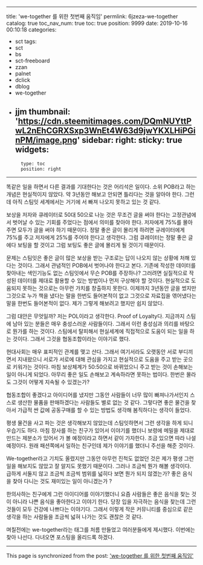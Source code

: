 
---
title: 'we-together 를 위한 첫번째 움직임'
permlink: 6jzeza-we-together
catalog: true
toc_nav_num: true
toc: true
position: 9999
date: 2019-10-16 00:10:18
categories:
- sct
tags:
- sct
- bs
- sct-freeboard
- zzan
- palnet
- dclick
- dblog
- we-together
- jjm
thumbnail: 'https://cdn.steemitimages.com/DQmNUYttPwL2nEhCGRXSxp3WnEt4W63d9jwYKXLHiPGinPM/image.png'
sidebar:
    right:
        sticky: true
widgets:
    -
        type: toc
        position: right
---


똑같은 일을 하면서 다른 결과를 기대한다는 것은 어리석은 일이다. 소위 POB라고 하는 개념은 현실적이지 않았다. 약 3년동안 해보고 안되면 틀리다는 것을 알아야 한다. 그런데 아직 스팀잇 세계에서는 거기에 서 빠져 나오지 못하고 있는 것 같다. 

보상을 저자와 큐레이터로 50대 50으로 나눈 것은 무조건 글을 써야 한다는 고정관념에서 벗어날 수 있는 기회를 주었다는 점에서 의미를 찾아야 한다. 저자에게 75%를 몰아주면 모두가 글을 써야 하기 때문이다. 정말 좋은 글이 몰리게 하려면 규레이터에게 75%를 주고 저자에게 25%를 주어야 한다고 생각한다. 그럼 큐레이터는 정말 좋은 글에다 보팅을 할 것이고 그럼 보팅도 좋은 글에 몰리게 될 것이기 때문이다. 

문제는 스팀잇은 좋은 글이 많은 보상을 받는 구조로는 답이 나오지 않는 상황에 처해 있다는 것이다. 그래서 관념적인 POB에서 벗어나야 한다고 본다. 기존에 작성한 데이터를 찾아내는 색인기능도 없는 스팀잇에서 무슨 POB를 주장하나? 그러려면 실질적으로 작성된 데이터를 제대로 활용할 수 있는 방법이나 먼저 구상해야 할 것이다. 현실적으로 도움되지 못하는 것으로는 아무런 가치를 창출하지 못한다. 이제까지 3년동안 글을 썼지만 그것으로 누가 책을 냈다는 말을 한번도 들어본적이 없고 그것으로 자료집을 엮어냈다는 말을 한번도 들어본적이 없다. 제가 그렇게 해보려고 했지만 쉽지 않았다. 

그럼 대안은 무엇일까? 저는 POL이라고 생각한다. Proof of Loyalty다. 지금까지 스팀에 남아 있는 분들은 매우 충성스러운 사람들이다. 그래서 이런 충성심과 의리를 바탕으로 뭔가를 하는 것이다. 스팀에서 탈피해서 현실세계에 직접적으로 도움이 되는 일을 하는 것이다. 그래서 그것을 협동조합이라는 이야기로 했다. 

현대사회는 매우 표피적인 관계를 맺고 산다. 그래서 여기서라도 오랫동안 서로 부디끼면서 지내왔으니 서로가 서로에 대해 관심을 가지고 현실적으로 도움을 주고 받는 곳으로 키워가는 것이다. 마침 보상체계가 50:50으로 바뀌었으니 주고 받는 것이 손해보는 일이 아니게 되었다. 아무리 좋은 일도 손해보고 계속하라면 못하는 법이다. 한번은 몰라도 그것이 어떻게 지속될 수 있겠는가? 

협동조합이 좋겠다고 아이디어를 냈지만 그동안 사람들이 너무 많이 빠져나가서인지 스스로 생산한 물품을 판매하겠다는 사람들도 별로 없는 것 같다. 그렇다면 좋은 물건을 찾아서 가급적 싼 값에 공동구매를 할 수 있는 방법도 생각해 봄직하다는 생각이 들었다. 

평생 물건을 사고 파는 것은 생각해보지 않았는데 스팀잇하면서 그런 생각을 하게 되니 우습기도 하다. 마침 장사를 하는 친구가 있어서 이야기를 했더니 보령에 메밀을 제대로 만드는 제분소가 있어서 가 볼 예정이라고 하면서 같이 가자한다. 조금 있으면 따라 나설 예정이다. 원래 패션쪽에서 일하는 친구인데 제가 이야기를 했더니 주선을 해준 것이다. 

We-together라고 기치도 올렸지만 그동안 아무런 진척도 없었던 것은 제가 평생 그런일을 해보지도 않았고 잘 알지도 못했기 때문이다. 그러나 조금씩 뭔가 해볼 생각이다. 급하게 서둘지 않고 조금씩 조금씩 범위를 넓히다 보면 뭔가 되지 않겠는가? 좋은 음식을 찾아 다니는 것도 재미있는 일이 아니겠는가 ? 

한의사하는 친구에게 그런 아이디어를 이야기했더니 요즘 사람들은 좋은 음식을 찾는 것이 아니라 나쁜 음식을 좋아한다고 이야기 한다. 당장 입을 자극하는 음식을 찾는데 그런 것들이 모두 건강에 나쁘다는 이야기다. 그래서 이렇게 작은 커뮤니티를 중심으로 같은 생각을 하는 사람들을 조금씩 넓혀 나가는 것도 괜찮은 것 같다.  

며칠전에는 we-together라는 태그를 처름 만들었고 여러분들에게 제시했다. 이번에는 찾아 나선다. 다녀오면 포스팅을 올리드록 하겠다.

- - -

This page is synchronized from the post: ['we-together 를 위한 첫번째 움직임'](https://steemit.com/@oldstone/6jzeza-we-together)
